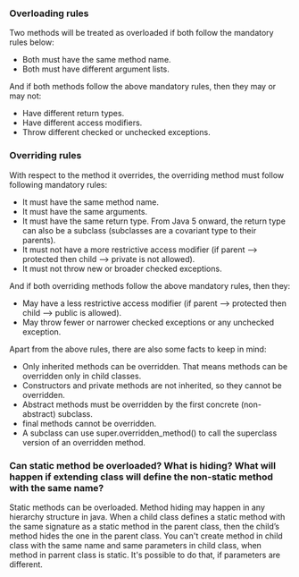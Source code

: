 ### Overloading rules

Two methods will be treated as overloaded if both follow the mandatory rules below:

* Both must have the same method name.
* Both must have different argument lists.

And if both methods follow the above mandatory rules, then they may or may not:

* Have different return types.
* Have different access modifiers.
* Throw different checked or unchecked exceptions.

### Overriding rules

With respect to the method it overrides, the overriding method must follow following mandatory rules:

* It must have the same method name.
* It must have the same arguments.
* It must have the same return type. From Java 5 onward, the return type can also be a subclass (subclasses are a covariant type to their parents).
* It must not have a more restrictive access modifier (if parent --> protected then child --> private is not allowed).
* It must not throw new or broader checked exceptions.

And if both overriding methods follow the above mandatory rules, then they:

* May have a less restrictive access modifier (if parent --> protected then child --> public is allowed).
* May throw fewer or narrower checked exceptions or any unchecked exception.

Apart from the above rules, there are also some facts to keep in mind:

* Only inherited methods can be overridden. That means methods can be overridden only in child classes.
* Constructors and private methods are not inherited, so they cannot be overridden.
* Abstract methods must be overridden by the first concrete (non-abstract) subclass.
* final methods cannot be overridden.
* A subclass can use super.overridden_method() to call the superclass version of an overridden method.

### Can static method be overloaded? What is hiding? What will happen if extending class will define the non-static method with the same name?

Static methods can be overloaded. 
Method hiding may happen in any hierarchy structure in java. When a child class defines a static method with the same signature as a static method in the parent class, then the child’s method hides the one in the parent class.
You can't create method in child class with the same name and same parameters in child class, when method in parrent class is static.
It's possible to do that, if parameters are different. 
